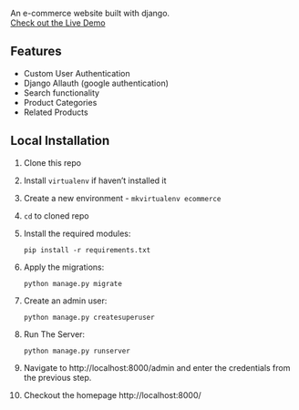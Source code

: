 An e-commerce website built with django.
<br>
[Check out the Live Demo](https://ahmad81.pythonanywhere.com/)



## Features

* Custom User Authentication
* Django Allauth (google authentication)
* Search functionality
* Product Categories
* Related Products

## Local Installation

1. Clone this repo
2. Install `virtualenv` if haven’t installed it
3. Create a new environment - `mkvirtualenv ecommerce`
4. `cd` to cloned repo
5. Install the required modules:

   `pip install -r requirements.txt`

6. Apply the migrations:

   `python manage.py migrate`

7. Create an admin user:

   `python manage.py createsuperuser`

8. Run The Server:

   `python manage.py runserver`

9. Navigate to http://localhost:8000/admin and enter the credentials from the previous step.
10. Checkout the homepage http://localhost:8000/

